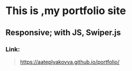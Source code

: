 # This is ,my portfolio site
## Responsive; with JS, Swiper.js
### Link:
>https://aateplyakovva.github.io/portfolio/